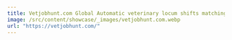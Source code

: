 ```yaml
---
title: Vetjobhunt.com Global Automatic veterinary locum shifts matching
image: /src/content/showcase/_images/vetjobhunt.com.webp
url: "https://vetjobhunt.com/"
---
```

